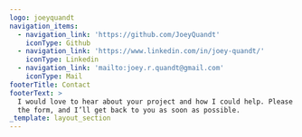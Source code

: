 ```yaml
---
logo: joeyquandt
navigation_items:
  - navigation_link: 'https://github.com/JoeyQuandt'
    iconType: Github
  - navigation_link: 'https://www.linkedin.com/in/joey-quandt/'
    iconType: Linkedin
  - navigation_link: 'mailto:joey.r.quandt@gmail.com'
    iconType: Mail
footerTitle: Contact
footerText: >
  I would love to hear about your project and how I could help. Please fill in
  the form, and I’ll get back to you as soon as possible.
_template: layout_section
---
```


